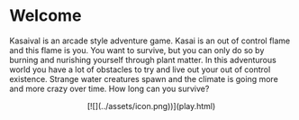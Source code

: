 # Welcome

Kasaival is an arcade style adventure game.
Kasai is an out of control flame and this flame is you.
You want to survive, but you can only do so by burning and nurishing yourself through plant matter.
In this adventurous world you have a lot of obstacles to try and live out your out of control existence.
Strange water creatures spawn and the climate is going more and more crazy over time.
How long can you survive?

<center>
[![](../assets/icon.png))](play.html)
</center>
